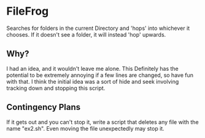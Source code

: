 # FileFrog
Searches for folders in the current Directory and 'hops' into whichever it chooses. 
If it doesn't see a folder, it will instead 'hop' upwards. 

## Why?
I had an idea, and it wouldn't leave me alone. This Definitely has the potential to be extremely annoying if a few lines are changed, so have fun with that.
I think the initial idea was a sort of hide and seek involving tracking down and stopping this script.

## Contingency Plans
If it gets out and you can't stop it, write a script that deletes any file with the name "ex2.sh". Even moving the file unexpectedly may stop it.
